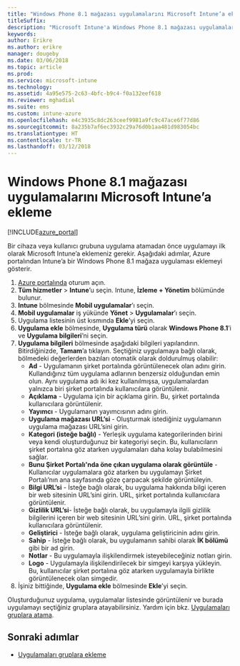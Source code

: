 ```yaml
---
title: "Windows Phone 8.1 mağazası uygulamalarını Microsoft Intune’a ekleme"
titleSuffix: 
description: "Microsoft Intune'a Windows Phone 8.1 mağazası uygulamaları ekleme hakkında bilgi edinin."
keywords: 
author: Erikre
ms.author: erikre
manager: dougeby
ms.date: 03/06/2018
ms.topic: article
ms.prod: 
ms.service: microsoft-intune
ms.technology: 
ms.assetid: 4a95e575-2c63-4bfc-b9c4-f0a132eef618
ms.reviewer: mghadial
ms.suite: ems
ms.custom: intune-azure
ms.openlocfilehash: e4c3935c8dc263ceef9981a9fc9c47ace6f77d86
ms.sourcegitcommit: 8a235b7af6ec3932c29a76d0b1aa481d983054bc
ms.translationtype: HT
ms.contentlocale: tr-TR
ms.lasthandoff: 03/12/2018
---
```

# <a name="how-to-add-windows-phone-81-store-apps-to-microsoft-intune"></a>Windows Phone 8.1 mağazası uygulamalarını Microsoft Intune’a ekleme

[!INCLUDE[azure_portal](./includes/azure_portal.md)]

Bir cihaza veya kullanıcı grubuna uygulama atamadan önce uygulamayı ilk olarak Microsoft Intune’a eklemeniz gerekir. Aşağıdaki adımlar, Azure portalından Intune’a bir Windows Phone 8.1 mağaza uygulaması eklemeyi gösterir.

1. [Azure portalında](https://portal.azure.com) oturum açın.
2. **Tüm hizmetler** > **Intune**’u seçin. Intune, **İzleme + Yönetim** bölümünde bulunur.
3. **Intune** bölmesinde **Mobil uygulamalar**’ı seçin.
4. **Mobil uygulamalar** iş yükünde **Yönet** > **Uygulamalar**’ı seçin.
5. Uygulama listesinin üst kısmında **Ekle**’yi seçin.
6. **Uygulama ekle** bölmesinde, **Uygulama türü** olarak **Windows Phone 8.1**’i ve **Uygulama bilgileri**’ni seçin.
7. **Uygulama bilgileri** bölmesinde aşağıdaki bilgileri yapılandırın. Bitirdiğinizde, **Tamam**’a tıklayın. Seçtiğiniz uygulamaya bağlı olarak, bölmedeki değerlerden bazıları otomatik olarak doldurulmuş olabilir:
    - **Ad** - Uygulamanın şirket portalında görüntülenecek olan adını girin. Kullandığınız tüm uygulama adlarının benzersiz olduğundan emin olun. Aynı uygulama adı iki kez kullanılmışsa, uygulamalardan yalnızca biri şirket portalında kullanıcılara görüntülenir.
    - **Açıklama** - Uygulama için bir açıklama girin. Bu, şirket portalında kullanıcılara görüntülenir.
    - **Yayımcı** - Uygulamanın yayımcısının adını girin.
    - **Uygulama mağazası URL’si** - Oluşturmak istediğiniz uygulamanın uygulama mağazası URL’sini girin.
    - **Kategori (isteğe bağlı)** - Yerleşik uygulama kategorilerinden birini veya kendi oluşturduğunuz bir kategoriyi seçin. Bu, kullanıcıların şirket portalına göz atarken uygulamaları daha kolay bulabilmesini sağlar.
    - **Bunu Şirket Portalı'nda öne çıkan uygulama olarak görüntüle** - Kullanıcılar uygulamalara göz atarken bu uygulamayı Şirket Portalı’nın ana sayfasında göze çarpacak şekilde görüntüleyin.
    - **Bilgi URL’si** - İsteğe bağlı olarak, bu uygulama hakkında bilgi içeren bir web sitesinin URL’sini girin. URL, şirket portalında kullanıcılara görüntülenir.
    - **Gizlilik URL’si**- İsteğe bağlı olarak, bu uygulamayla ilgili gizlilik bilgilerini içeren bir web sitesinin URL’sini girin. URL, şirket portalında kullanıcılara görüntülenir.
    - **Geliştirici** - İsteğe bağlı olarak, uygulama geliştiricinin adını girin.
    - **Sahip** - İsteğe bağlı olarak, bu uygulamanın sahibi olarak **İK bölümü** gibi bir ad girin.
    - **Notlar** - Bu uygulamayla ilişkilendirmek isteyebileceğiniz notları girin.
    - **Logo** - Uygulamayla ilişkilendirilecek bir simgeyi karşıya yükleyin. Bu, kullanıcılar şirket portalına göz atarken uygulamayla birlikte görüntülenecek olan simgedir.
8. İşiniz bittiğinde, **Uygulama ekle** bölmesinde **Ekle**’yi seçin.

Oluşturduğunuz uygulama, uygulamalar listesinde görüntülenir ve burada uygulamayı seçtiğiniz gruplara atayabilirsiniz. Yardım için bkz. [Uygulamaları gruplara atama](apps-deploy.md).

## <a name="next-steps"></a>Sonraki adımlar

- [Uygulamaları gruplara ekleme](apps-deploy.md)